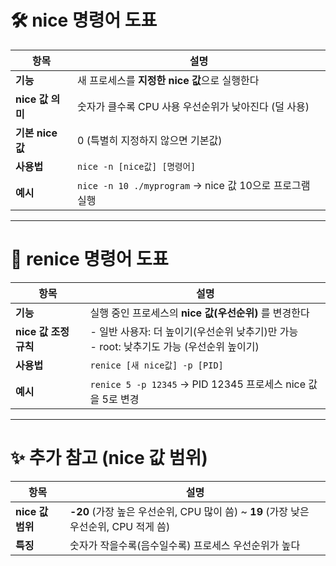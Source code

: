 # 🛠️ nice 명령어 도표

| 항목            | 설명                                             |
| ------------- | ---------------------------------------------- |
| **기능**        | 새 프로세스를 **지정한 nice 값**으로 실행한다                  |
| **nice 값 의미** | 숫자가 클수록 CPU 사용 우선순위가 낮아진다 (덜 사용)               |
| **기본 nice 값** | 0 (특별히 지정하지 않으면 기본값)                           |
| **사용법**       | `nice -n [nice값] [명령어]`                        |
| **예시**        | `nice -n 10 ./myprogram` → nice 값 10으로 프로그램 실행 |

---

# 🔧 renice 명령어 도표

|항목|설명|
|---|---|
|**기능**|실행 중인 프로세스의 **nice 값(우선순위)** 를 변경한다|
|**nice 값 조정 규칙**|- 일반 사용자: 더 높이기(우선순위 낮추기)만 가능  <br>- root: 낮추기도 가능 (우선순위 높이기)|
|**사용법**|`renice [새 nice값] -p [PID]`|
|**예시**|`renice 5 -p 12345` → PID 12345 프로세스 nice 값을 5로 변경|

---

# ✨ 추가 참고 (nice 값 범위)

|항목|설명|
|---|---|
|**nice 값 범위**|**-20** (가장 높은 우선순위, CPU 많이 씀) ~ **19** (가장 낮은 우선순위, CPU 적게 씀)|
|**특징**|숫자가 작을수록(음수일수록) 프로세스 우선순위가 높다|